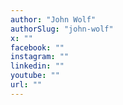 ```yaml
---
author: "John Wolf"
authorSlug: "john-wolf"
x: ""
facebook: ""
instagram: ""
linkedin: ""
youtube: ""
url: ""
---
```

